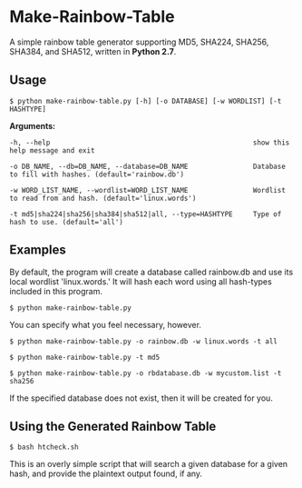 # Make-Rainbow-Table
A simple rainbow table generator supporting MD5, SHA224, SHA256, SHA384, and SHA512, written in **Python 2.7**.

## Usage

    $ python make-rainbow-table.py [-h] [-o DATABASE] [-w WORDLIST] [-t HASHTYPE]
    
**Arguments:** 

    -h, --help                                                  show this help message and exit
  
    -o DB_NAME, --db=DB_NAME, --database=DB_NAME                Database to fill with hashes. (default='rainbow.db')
                        
    -w WORD_LIST_NAME, --wordlist=WORD_LIST_NAME                Wordlist to read from and hash. (default='linux.words')
                        
    -t md5|sha224|sha256|sha384|sha512|all, --type=HASHTYPE     Type of hash to use. (default='all')


## Examples

By default, the program will create a database called rainbow.db and use its local wordlist 'linux.words.' It will hash each word using all hash-types included in this program.
    
    $ python make-rainbow-table.py

You can specify what you feel necessary, however.
    
    $ python make-rainbow-table.py -o rainbow.db -w linux.words -t all
    
    $ python make-rainbow-table.py -t md5
    
    $ python make-rainbow-table.py -o rbdatabase.db -w mycustom.list -t sha256

If the specified database does not exist, then it will be created for you.

## Using the Generated Rainbow Table

    $ bash htcheck.sh
    
This is an overly simple script that will search a given database for a given hash, and provide the plaintext output found, if any.
